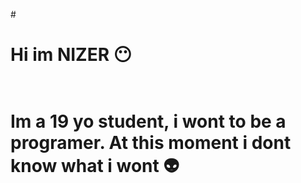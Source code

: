 #<h1> Hi im NIZER 😶 <h1>
<br>Im a 19 yo student, i wont to be a programer. At this moment i dont know what i wont 👽 
